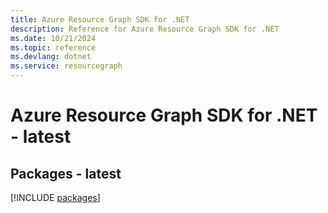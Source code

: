 ```yaml
---
title: Azure Resource Graph SDK for .NET
description: Reference for Azure Resource Graph SDK for .NET
ms.date: 10/21/2024
ms.topic: reference
ms.devlang: dotnet
ms.service: resourcegraph
---
```

# Azure Resource Graph SDK for .NET - latest
## Packages - latest
[!INCLUDE [packages](resource-graph-index.md)]